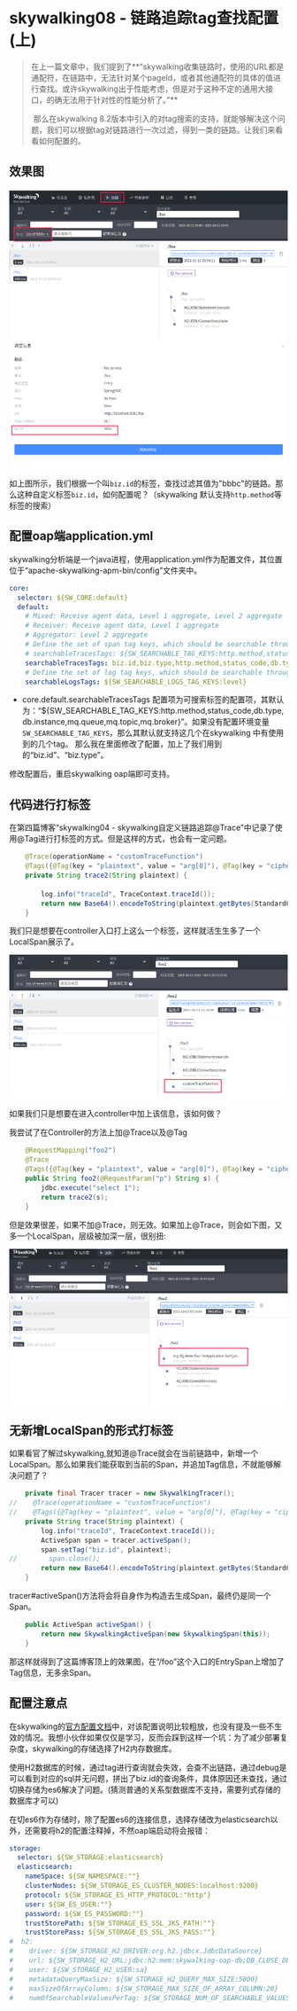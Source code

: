 # skywalking08 - 链路追踪tag查找配置(上)

> ​		在上一篇文章中，我们提到了**“skywalking收集链路时，使用的URL都是通配符，在链路中，无法针对某个pageId，或者其他通配符的具体的值进行查找。或许skywalking出于性能考虑，但是对于这种不定的通用大接口，的确无法用于针对性的性能分析了。”**
>
> ​		那么在skywalking 8.2版本中引入的对tag搜索的支持，就能够解决这个问题，我们可以根据tag对链路进行一次过滤，得到一类的链路。让我们来看看如何配置的。

## 效果图

<img src="pic/c08/01.png" style="zoom:80%;" />

<img src="pic/c08/02.png" alt="image-20211013145159000" style="zoom:80%;" />

如上图所示，我们根据一个叫`biz.id`的标签，查找过滤其值为"bbbc"的链路。那么这种自定义标签`biz.id`，如何配置呢？（skywalking 默认支持`http.method`等标签的搜索）

## 配置oap端application.yml

skywalking分析端是一个java进程，使用application.yml作为配置文件，其位置位于“apache-skywalking-apm-bin/config”文件夹中。

```yaml
core:
  selector: ${SW_CORE:default}
  default:
    # Mixed: Receive agent data, Level 1 aggregate, Level 2 aggregate
    # Receiver: Receive agent data, Level 1 aggregate
    # Aggregator: Level 2 aggregate
    # Define the set of span tag keys, which should be searchable through the GraphQL.
    # searchableTracesTags: ${SW_SEARCHABLE_TAG_KEYS:http.method,status_code,db.type,db.instance,mq.queue,mq.topic,mq.broker}
    searchableTracesTags: biz.id,biz.type,http.method,status_code,db.type
    # Define the set of log tag keys, which should be searchable through the GraphQL.
    searchableLogsTags: ${SW_SEARCHABLE_LOGS_TAG_KEYS:level}
```

- core.default.searchableTracesTags 配置项为可搜索标签的配置项，其默认为：“${SW_SEARCHABLE_TAG_KEYS:http.method,status_code,db.type,db.instance,mq.queue,mq.topic,mq.broker}”。如果没有配置环境变量`SW_SEARCHABLE_TAG_KEYS`，那么其默认就支持这几个在skywalking 中有使用到的几个tag。 那么我在里面修改了配置，加上了我们用到的“biz.id”、“biz.type”。

修改配置后，重启skywalking oap端即可支持。



## 代码进行打标签

在第四篇博客“skywalking04 - skywalking自定义链路追踪@Trace”中记录了使用@Tag进行打标签的方式。但是这样的方式，也会有一定问题。

```java
    @Trace(operationName = "customTraceFunction")
    @Tags({@Tag(key = "plaintext", value = "arg[0]"), @Tag(key = "ciphertext", value = "returnedObj"),@Tag(key = "biz.id", value = "arg[0]")})
    private String trace2(String plaintext) {

        log.info("traceId", TraceContext.traceId());
        return new Base64().encodeToString(plaintext.getBytes(StandardCharsets.UTF_8));
    }
```

我们只是想要在controller入口打上这么一个标签，这样就活生生多了一个LocalSpan展示了。

<img src="pic/c08/03.png" alt="image-20211013151958037" style="zoom:80%;" />

如果我们只是想要在进入controller中加上该信息，该如何做？

我尝试了在Controller的方法上加@Trace以及@Tag

```java
    @RequestMapping("foo2")
    @Trace
    @Tags({@Tag(key = "plaintext", value = "arg[0]"), @Tag(key = "ciphertext", value = "returnedObj"),@Tag(key = "biz.id", value = "arg[0]")})
    public String foo2(@RequestParam("p") String s) {
        jdbc.execute("select 1");
        return trace2(s);
    }
```

但是效果很差，如果不加@Trace，则无效。如果加上@Trace，则会如下图，又多一个LocalSpan，层级被加深一层，很别扭:

<img src="pic/c08/04.png" alt="image-20211013152709715" style="zoom:80%;" />

## 无新增LocalSpan的形式打标签

如果看官了解过skywalking,就知道@Trace就会在当前链路中，新增一个LocalSpan。那么如果我们能获取到当前的Span，并追加Tag信息，不就能够解决问题了？

```java
    private final Tracer tracer = new SkywalkingTracer();
//    @Trace(operationName = "customTraceFunction")
//    @Tags({@Tag(key = "plaintext", value = "arg[0]"), @Tag(key = "ciphertext", value = "returnedObj"),@Tag(key = "biz.id", value = "arg[0]")})
    private String trace(String plaintext) {
        log.info("traceId", TraceContext.traceId());
        ActiveSpan span = tracer.activeSpan();
        span.setTag("biz.id", plaintext);
//        span.close();
        return new Base64().encodeToString(plaintext.getBytes(StandardCharsets.UTF_8));
    }
```

tracer#activeSpan()方法将会将自身作为构造去生成Span，最终仍是同一个Span。

```java
    public ActiveSpan activeSpan() {
        return new SkywalkingActiveSpan(new SkywalkingSpan(this));
    }
```

那这样就得到了这篇博客顶上的效果图，在“/foo”这个入口的EntrySpan上增加了Tag信息，无多余Span。



## 配置注意点

在skywalking的[官方配置文档](https://github.com/apache/skywalking/blob/master/docs/en/setup/backend/configuration-vocabulary.md)中，对该配置说明比较粗放，也没有提及一些不生效的情况。我想小伙伴如果仅仅是学习，反而会踩到这样一个坑：为了减少部署复杂度，skywalking的存储选择了H2内存数据库。

使用H2数据库的时候，通过tag进行查询就会失效，会查不出链路，通过debug是可以看到对应的sql并无问题，拼出了biz.id的查询条件，具体原因还未查找，通过切换存储为es6解决了问题。(猜测普通的关系型数据库不支持，需要列式存储的数据库才可以)

在切es6作为存储时，除了配置es6的连接信息，选择存储改为elasticsearch以外，还需要将h2的配置注释掉，不然oap端启动将会报错：

```yaml
storage:
  selector: ${SW_STORAGE:elasticsearch}
  elasticsearch:
    nameSpace: ${SW_NAMESPACE:""}
    clusterNodes: ${SW_STORAGE_ES_CLUSTER_NODES:localhost:9200}
    protocol: ${SW_STORAGE_ES_HTTP_PROTOCOL:"http"}
    user: ${SW_ES_USER:""}
    password: ${SW_ES_PASSWORD:""}
    trustStorePath: ${SW_STORAGE_ES_SSL_JKS_PATH:""}
    trustStorePass: ${SW_STORAGE_ES_SSL_JKS_PASS:""}
#  h2:
#    driver: ${SW_STORAGE_H2_DRIVER:org.h2.jdbcx.JdbcDataSource}
#    url: ${SW_STORAGE_H2_URL:jdbc:h2:mem:skywalking-oap-db;DB_CLOSE_DELAY=-1}
#    user: ${SW_STORAGE_H2_USER:sa}
#    metadataQueryMaxSize: ${SW_STORAGE_H2_QUERY_MAX_SIZE:5000}
#    maxSizeOfArrayColumn: ${SW_STORAGE_MAX_SIZE_OF_ARRAY_COLUMN:20}
#    numOfSearchableValuesPerTag: ${SW_STORAGE_NUM_OF_SEARCHABLE_VALUES_PER_TAG:2}
```



